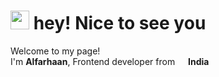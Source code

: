 <h1><img src="https://emojis.slackmojis.com/emojis/images/1643514443/4246/blob-sunglasses.gif?1643514443" alt="" width="30">  hey! Nice to see you</h1>
 
<p>Welcome to my page! </br> I'm <b>Alfarhaan</b>, Frontend developer from <img src="https://cdn-icons-png.flaticon.com/512/197/197560.png" width="13"/> <b>India</b></p>
